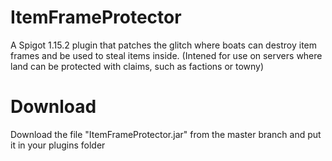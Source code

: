 # ItemFrameProtector
A Spigot 1.15.2 plugin that patches the glitch where boats can destroy item frames and be used to steal items inside. (Intened for use on servers where land can be protected with claims, such as factions or towny)

# Download
Download the file "ItemFrameProtector.jar" from the master branch and put it in your plugins folder
